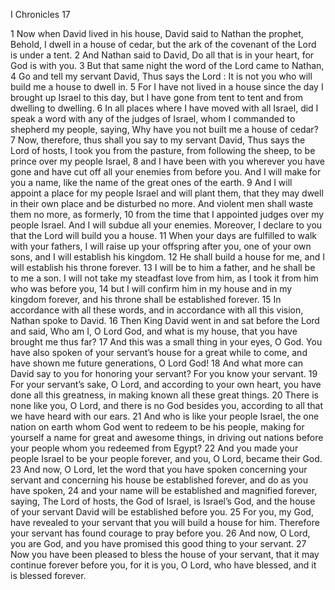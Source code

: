 I Chronicles 17

1	Now when David lived in his house, David said to Nathan the prophet, Behold, I dwell in a house of cedar, but the ark of the covenant of the Lord is under a tent.
2	And Nathan said to David, Do all that is in your heart, for God is with you.
3	But that same night the word of the Lord came to Nathan,
4	Go and tell my servant David, Thus says the Lord : It is not you who will build me a house to dwell in.
5	For I have not lived in a house since the day I brought up Israel to this day, but I have gone from tent to tent and from dwelling to dwelling.
6	In all places where I have moved with all Israel, did I speak a word with any of the judges of Israel, whom I commanded to shepherd my people, saying, Why have you not built me a house of cedar?
7	Now, therefore, thus shall you say to my servant David, Thus says the Lord of hosts, I took you from the pasture, from following the sheep, to be prince over my people Israel,
8	and I have been with you wherever you have gone and have cut off all your enemies from before you. And I will make for you a name, like the name of the great ones of the earth.
9	And I will appoint a place for my people Israel and will plant them, that they may dwell in their own place and be disturbed no more. And violent men shall waste them no more, as formerly,
10	from the time that I appointed judges over my people Israel. And I will subdue all your enemies. Moreover, I declare to you that the Lord will build you a house.
11	When your days are fulfilled to walk with your fathers, I will raise up your offspring after you, one of your own sons, and I will establish his kingdom.
12	He shall build a house for me, and I will establish his throne forever.
13	I will be to him a father, and he shall be to me a son. I will not take my steadfast love from him, as I took it from him who was before you,
14	but I will confirm him in my house and in my kingdom forever, and his throne shall be established forever.
15	In accordance with all these words, and in accordance with all this vision, Nathan spoke to David.
16	Then King David went in and sat before the Lord and said, Who am I, O Lord God, and what is my house, that you have brought me thus far?
17	And this was a small thing in your eyes, O God. You have also spoken of your servant’s house for a great while to come, and have shown me future generations, O Lord God!
18	And what more can David say to you for honoring your servant? For you know your servant.
19	For your servant’s sake, O Lord, and according to your own heart, you have done all this greatness, in making known all these great things.
20	There is none like you, O Lord, and there is no God besides you, according to all that we have heard with our ears.
21	And who is like your people Israel, the one nation on earth whom God went to redeem to be his people, making for yourself a name for great and awesome things, in driving out nations before your people whom you redeemed from Egypt?
22	And you made your people Israel to be your people forever, and you, O Lord, became their God.
23	And now, O Lord, let the word that you have spoken concerning your servant and concerning his house be established forever, and do as you have spoken,
24	and your name will be established and magnified forever, saying, The Lord of hosts, the God of Israel, is Israel’s God, and the house of your servant David will be established before you.
25	For you, my God, have revealed to your servant that you will build a house for him. Therefore your servant has found courage to pray before you.
26	And now, O Lord, you are God, and you have promised this good thing to your servant.
27	Now you have been pleased to bless the house of your servant, that it may continue forever before you, for it is you, O Lord, who have blessed, and it is blessed forever.

